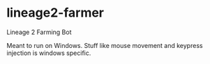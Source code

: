 # lineage2-farmer
Lineage 2 Farming Bot

Meant to run on Windows. Stuff like mouse movement and keypress injection is windows specific.
